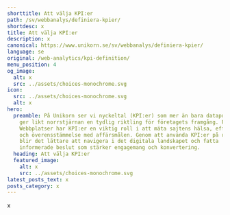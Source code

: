 ```yaml
---
shorttitle: Att välja KPI:er
path: /sv/webbanalys/definiera-kpier/
shortdesc: x
title: Att välja KPI:er
description: x
canonical: https://www.unikorn.se/sv/webbanalys/definiera-kpier/
language: se
original: /web-analytics/kpi-definition/
menu_position: 4
og_image:
  alt: x
  src: ../assets/choices-monochrome.svg
icon:
  src: ../assets/choices-monochrome.svg
  alt: x
hero:
  preamble: På Unikorn ser vi nyckeltal (KPI:er) som mer än bara datapunkter; de
    ger likt norrstjärnan en tydlig riktling för företagets framgång. För
    Webbplatser har KPI:er en viktig roll i att mäta sajtens hälsa, effektivitet
    och överensstämmelse med affärsmålen. Genom att använda KPI:er på rätt sätt
    blir det lättare att navigera i det digitala landskapet och fatta
    informerade beslut som stärker engagemang och konvertering.
  heading: Att välja KPI:er
  featured_image:
    alt: x
    src: ../assets/choices-monochrome.svg
latest_posts_text: x
posts_category: x
---
```

x